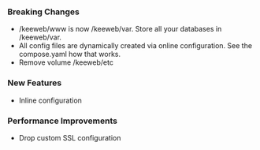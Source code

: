 ### Breaking Changes
* /keeweb/www is now /keeweb/var. Store all your databases in /keeweb/var.
* All config files are dynamically created via online configuration. See the compose.yaml how that works.
* Remove volume /keeweb/etc

### New Features
* Inline configuration

### Performance Improvements
* Drop custom SSL configuration